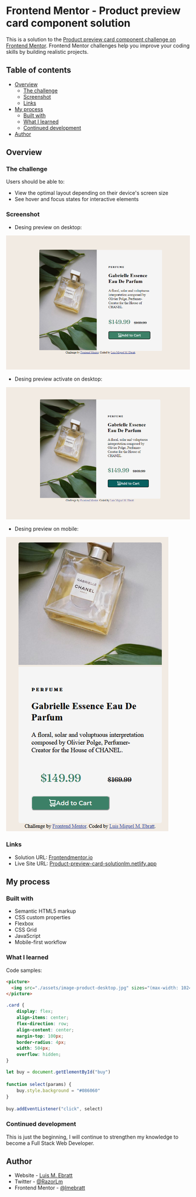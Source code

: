 # Frontend Mentor - Product preview card component solution

This is a solution to the [Product preview card component challenge on Frontend Mentor](https://www.frontendmentor.io/challenges/product-preview-card-component-GO7UmttRfa). Frontend Mentor challenges help you improve your coding skills by building realistic projects. 

## Table of contents

- [Overview](#overview)
  - [The challenge](#the-challenge)
  - [Screenshot](#screenshot)
  - [Links](#links)
- [My process](#my-process)
  - [Built with](#built-with)
  - [What I learned](#what-i-learned)
  - [Continued development](#continued-development)
- [Author](#author)

## Overview

### The challenge

Users should be able to:

- View the optimal layout depending on their device's screen size
- See hover and focus states for interactive elements

### Screenshot

- Desing preview on desktop:

![Desing preview on desktop](./desings/desing-desktop.png)

- Desing preview activate on desktop:

![Desing preview activate on desktop](./desings/desing-activate-desktop.png)

- Desing preview on mobile:

![Desing preview on mobile](./desings/mobile-desktop.png)

### Links

- Solution URL: [Frontendmentor.io](https://www.frontendmentor.io/challenges/product-preview-card-component-GO7UmttRfa/hub/product-preview-card-component-solution-WRWbC144bX)
- Live Site URL: [Product-preview-card-solutionlm.netlify.app](https://lmebratt.github.io/product-preview-card/)

## My process

### Built with

- Semantic HTML5 markup
- CSS custom properties
- Flexbox
- CSS Grid
- JavaScript
- Mobile-first workflow

### What I learned

Code samples:

```html
<picture>
  <img src="./assets/image-product-desktop.jpg" sizes="(max-width: 1024px) 100vw, 1024px" srcset="./assets/image-product-mobile.jpg 1035w, ./assets/image-product-desktop.jpg 1080w" alt="Parfum">
</picture>
```
```css
.card {
    display: flex;
    align-items: center;
    flex-direction: row;
    align-content: center;
    margin-top: 100px;
    border-radius: 4px;
    width: 504px;
    overflow: hidden;
}
```
```js
let buy = document.getElementById("buy")

function select(params) {
    buy.style.background = "#086060"
}

buy.addEventListener("click", select)
```

### Continued development

This is just the beginning, I will continue to strengthen my knowledge to become a Full Stack Web Developer.

## Author

- Website - [Luis M. Ebratt](https://lmebratt.github.io/)
- Twitter - [@RazorLm](https://twitter.com/RazorLm)
- Frontend Mentor - [@lmebratt](https://www.frontendmentor.io/profile/lmebratt)
